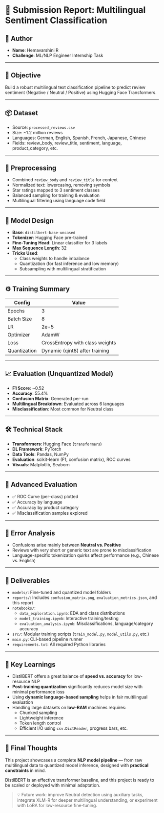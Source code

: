 # 🚀 Submission Report: Multilingual Sentiment Classification

## 👤 Author

- **Name**: Hemavarshini R
- **Challenge**: ML/NLP Engineer Internship Task

---

## 🧠 Objective

Build a robust multilingual text classification pipeline to predict review sentiment (Negative / Neutral / Positive) using Hugging Face Transformers.

---

## 📦 Dataset

- Source: `processed_reviews.csv`
- Size: ~1.2 million reviews
- Languages: German, English, Spanish, French, Japanese, Chinese
- Fields: review_body, review_title, sentiment, language, product_category, etc.

---

## 🧹 Preprocessing

- Combined `review_body` and `review_title` for context
- Normalized text: lowercasing, removing symbols
- Star ratings mapped to 3 sentiment classes
- Balanced sampling for training & evaluation
- Multilingual filtering using language code field

---

## 🤖 Model Design

- **Base**: `distilbert-base-uncased`
- **Tokenizer**: Hugging Face pre-trained
- **Fine-Tuning Head**: Linear classifier for 3 labels
- **Max Sequence Length**: 32
- **Tricks Used**:
  - Class weights to handle imbalance
  - Quantization (for fast inference and low memory)
  - Subsampling with multilingual stratification

---

## ⚙️ Training Summary

| Config        | Value     |
|---------------|-----------|
| Epochs        | 3         |
| Batch Size    | 8         |
| LR            | 2e-5      |
| Optimizer     | AdamW     |
| Loss          | CrossEntropy with class weights |
| Quantization  | Dynamic (qint8) after training |

---

## 📈 Evaluation (Unquantized Model)

- **F1 Score**: ~0.52
- **Accuracy**: 55.4%
- **Confusion Matrix**: Generated per-run
- **Multilingual Breakdown**: Evaluated across 6 languages
- **Misclassification**: Most common for Neutral class

---

## 🛠️ Technical Stack

- **Transformers**: Hugging Face (`transformers`)
- **DL Framework**: PyTorch
- **Data Tools**: Pandas, NumPy
- **Evaluation**: scikit-learn (F1, confusion matrix), ROC curves
- **Visuals**: Matplotlib, Seaborn

---

## 🧪 Advanced Evaluation

- ✅ ROC Curve (per-class) plotted
- ✅ Accuracy by language
- ✅ Accuracy by product category
- ✅ Misclassification samples explored
---

## 🔬 Error Analysis

- Confusions arise mainly between **Neutral vs. Positive**
- Reviews with very short or generic text are prone to misclassification
- Language-specific tokenization quirks affect performance (e.g., Chinese vs. English)

---

## 📁 Deliverables

- `models/`: Fine-tuned and quantized model folders
- `reports/`: Includes `confusion_matrix.png`, `evaluation_metrics.json`, and this report
- `notebooks/`: 
  - `data_exploration.ipynb`: EDA and class distributions  
  - `model_training.ipynb`: Interactive training/testing  
  - `evaluation_analysis.ipynb`: Misclassifications, language/category accuracy
- `src/`: Modular training scripts (`train_model.py`, `model_utils.py`, etc.)
- `main.py`: CLI-based pipeline runner
- `requirements.txt`: All required Python libraries

---

## 🧠 Key Learnings

- DistilBERT offers a great balance of **speed vs. accuracy** for low-resource NLP
- **Post-training quantization** significantly reduces model size with minimal performance loss
- Using **dynamic language-based sampling** helps in fair multilingual evaluation
- Handling large datasets on **low-RAM** machines requires:
  - Chunked sampling
  - Lightweight inference
  - Token length control
  - Efficient I/O using `csv.DictReader`, progress bars, etc.

---

## 🏁 Final Thoughts

This project showcases a complete **NLP model pipeline** — from raw multilingual data to quantized model inference, designed with **practical constraints** in mind.

DistilBERT is an effective transformer baseline, and this project is ready to be scaled or deployed with minimal adaptation.

> 💡 Future work: improve Neutral detection using auxiliary tasks, integrate XLM-R for deeper multilingual understanding, or experiment with LoRA for low-resource fine-tuning.
